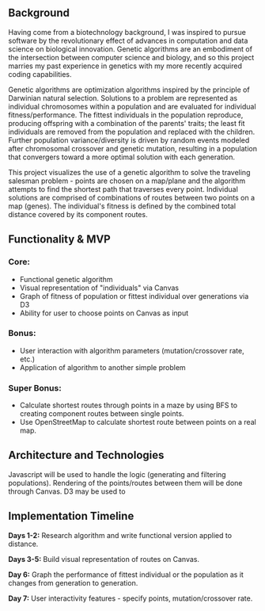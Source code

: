 ## Background
Having come from a biotechnology background, I was inspired to pursue software by the revolutionary effect of advances in computation and data science on biological innovation.
Genetic algorithms are an embodiment of the intersection between computer science and biology, and so this project marries my past experience in genetics with my more recently acquired coding capabilities.

Genetic algorithms are optimization algorithms inspired by the principle of Darwinian natural selection.
Solutions to a problem are represented as individual chromosomes within a population and are evaluated for individual fitness/performance.
The fittest individuals in the population reproduce, producing offspring with a combination of the parents' traits; the least fit individuals are removed from the population and replaced with the children.
Further population variance/diversity is driven by random events modeled after chromosomal crossover and genetic mutation, resulting in a population that convergers toward a more optimal solution with each generation. 

This project visualizes the use of a genetic algorithm to solve the traveling salesman problem - points are chosen on a map/plane and the algorithm attempts to find the shortest path that traverses every point.
Individual solutions are comprised of combinations of routes between two points on a map (genes).
The individual's fitness is defined by the combined total distance covered by its component routes.

## Functionality & MVP
### Core:
* Functional genetic algorithm
* Visual representation of "individuals" via Canvas
* Graph of fitness of population or fittest individual over generations via D3
* Ability for user to choose points on Canvas as input

### Bonus:
* User interaction with algorithm parameters (mutation/crossover rate, etc.)
* Application of algorithm to another simple problem

### Super Bonus:
* Calculate shortest routes through points in a maze by using BFS to creating component routes between single points.
* Use OpenStreetMap to calculate shortest route between points on a real map.

## Architecture and Technologies
Javascript will be used to handle the logic (generating and filtering populations). 
Rendering of the points/routes between them will be done through Canvas.
D3 may be used to 

## Implementation Timeline
__Days 1-2:__ Research algorithm and write functional version applied to distance.

__Days 3-5:__ Build visual representation of routes on Canvas.

__Day 6:__ Graph the performance of fittest individual or the population as it changes from generation to generation.

__Day 7:__ User interactivity features - specify points, mutation/crossover rate.